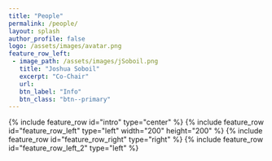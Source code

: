 ```yaml
---
title: "People"
permalink: /people/
layout: splash
author_profile: false
logo: /assets/images/avatar.png
feature_row_left:
 - image_path: /assets/images/jSoboil.png
   title: "Joshua Soboil"
   excerpt: "Co-Chair"
   url: 
   btn_label: "Info"
   btn_class: "btn--primary"
---
```

{% include feature_row id="intro" type="center" %}
{% include feature_row id="feature_row_left" type="left" width="200" height="200" %}
{% include feature_row id="feature_row_right" type="right" %}
{% include feature_row id="feature_row_left_2" type="left" %}